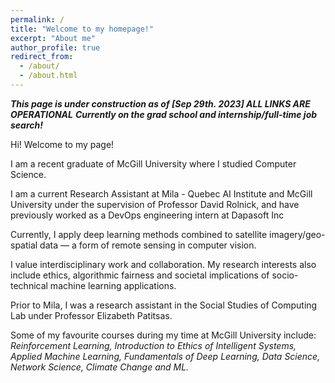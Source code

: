 ```yaml
---
permalink: /
title: "Welcome to my homepage!"
excerpt: "About me"
author_profile: true
redirect_from: 
  - /about/
  - /about.html
---
```


***This page is under construction as of [Sep 29th. 2023] ALL LINKS ARE OPERATIONAL***
***Currently on the grad school and internship/full-time job search!*** 

Hi! Welcome to my page!

I am a recent graduate of McGill University where I studied Computer Science.

I am a current Research Assistant at Mila - Quebec AI Institute and McGill University under the supervision of Professor David Rolnick, and have previously worked as a DevOps engineering intern at Dapasoft Inc

Currently, I apply deep learning methods combined to satellite imagery/geo-spatial data — a form of remote sensing in computer vision.

I value interdisciplinary work and collaboration. My research interests also include ethics, algorithmic fairness and societal implications of socio-technical machine learning applications.

Prior to Mila, I was a research assistant in the Social Studies of Computing Lab under Professor Elizabeth Patitsas.

 Some of my favourite courses during my time at McGill University include: *Reinforcement Learning, Introduction to Ethics of Intelligent Systems, Applied Machine Learning, Fundamentals of Deep Learning, Data Science, Network Science, Climate Change and ML.*
